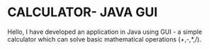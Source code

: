 # CALCULATOR- JAVA GUI
Hello, I have developed an application in Java using GUI - a simple calculator which can solve basic mathematical operations (+,-,*,/).

